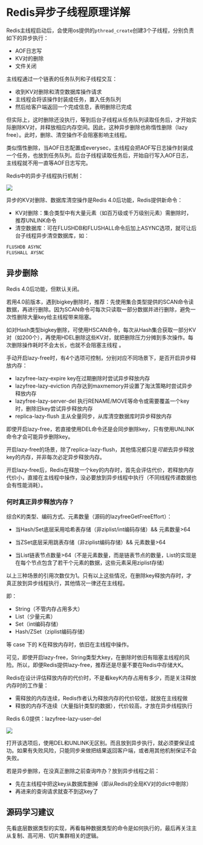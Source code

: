 # Redis异步子线程原理详解

Redis主线程启动后，会使用os提供的`pthread_create`创建3个子线程，分别负责如下的异步执行：

- AOF日志写
- KV对的删除
- 文件关闭

主线程通过一个链表的任务队列和子线程交互：

- 收到KV对删除和清空数据库操作请求
- 主线程会将该操作封装成任务，置入任务队列
- 然后给客户端返回一个完成信息，表明删除已完成

但实际上，这时删除还没执行，等到后台子线程从任务队列读取任务后，才开始实际删除KV对，并释放相应内存空间。因此，这种异步删除也称惰性删除（lazy free）。此时，删除、清空操作不会阻塞影响主线程。

类似惰性删除，当AOF日志配置成everysec，主线程会把AOF写日志操作封装成一个任务，也放到任务队列。后台子线程读取任务后，开始自行写入AOF日志，主线程就不用一直等AOF日志写完。

Redis中的异步子线程执行机制：

![](https://img-blog.csdnimg.cn/8ce3cf85a08d44a794ea41fcf33c6499.png?x-oss-process=image/watermark,type_ZHJvaWRzYW5zZmFsbGJhY2s,shadow_50,text_SmF2YUVkZ2U=,size_20,color_FFFFFF,t_70,g_se,x_16)

异步的KV对删除、数据库清空操作是Redis 4.0后功能，Redis提供新命令：

- KV对删除：集合类型中有大量元素（如百万级或千万级别元素）需删除时，推荐UNLINK命令
- 清空数据库：可在FLUSHDB和FLUSHALL命令后加上ASYNC选项，就可让后台子线程异步清空数据库，如：

```bash
FLUSHDB ASYNC
FLUSHALL AYSNC
```

## 异步删除

Redis 4.0后功能，但默认关闭。

若用4.0前版本，遇到bigkey删除时，推荐：先使用集合类型提供的SCAN命令读数据，再进行删除。因为SCAN命令可每次只读取一部分数据并进行删除，避免一次性删除大量key给主线程带来阻塞。

如对Hash类型bigkey删除，可使用HSCAN命令，每次从Hash集合获取一部分KV对（如200个），再使用HDEL删除这些KV对，就把删除压力分摊到多次操作。每次删除操作耗时不会太长，也就不会阻塞主线程 。

手动开启lazy-free时，有4个选项可控制，分别对应不同场景下，是否开启异步释放内存：

- lazyfree-lazy-expire
  key在过期删除时尝试异步释放内存
- lazyfree-lazy-eviction
  内存达到maxmemory并设置了淘汰策略时尝试异步释放内存
- lazyfree-lazy-server-del
  执行RENAME/MOVE等命令或需要覆盖一个key时，删除旧key尝试异步释放内存
- replica-lazy-flush
  主从全量同步，从库清空数据库时异步释放内存

即使开启lazy-free，若直接使用DEL命令还是会同步删除key，只有使用UNLINK命令才会可能异步删除key。

开启lazy-free的场景，除了replica-lazy-flush，其他情况都只是*可能*去异步释放key的内存，并非每次必定异步释放内存。

开启lazy-free后，Redis在释放一个key的内存时，首先会评估代价，若释放内存代价小，直接在主线程中操作，没必要放到异步线程中执行（不同线程传递数据也会有性能消耗）。

### 何时真正异步释放内存？

综合K的类型、编码方式、元素数量（源码的lazyfreeGetFreeEffort）：

- 当Hash/Set底层采用哈希表存储（非ziplist/int编码存储）&& 元素数量>64

- 当ZSet底层采用跳表存储（非ziplist编码存储）&& 元素数量>64

- 当List链表节点数量>64（不是元素数量，而是链表节点的数量，List的实现是在每个节点包含了若干个元素的数据，这些元素采用ziplist存储）

以上三种场景的引用次数仅为1。只有以上这些情况，在删除key释放内存时，才真正放到异步线程执行，其他情况一律还在主线程。

即：

- String（不管内存占用多大）
- List（少量元素）
- Set（int编码存储）
- Hash/ZSet（ziplist编码存储）

等 case 下的 K在释放内存时，依旧在主线程中操作。

可见，即使开启lazy-free，String类型大key，在删除时依旧有阻塞主线程的风险。所以，即便Redis提供lazy-free，推荐还是尽量不要在Redis中存储大K。

Redis在设计评估释放内存的代价时，不是看keyK内存占用有多少，而是关注释放内存时的工作量：

- 需释放的内存连续，Redis作者认为释放内存的代价较低，就放在主线程做
- 释放的内存不连续（大量指针类型的数据），代价较高，才放在异步线程执行

Redis 6.0提供：lazyfree-lazy-user-del

![](https://img-blog.csdnimg.cn/f9be5a2e36b94df59f3349920a0672c8.png)

打开该选项后，使用DEL和UNLINK无区别。而且放到异步执行，就必须要保证成功。如果有失败风险，只能同步来做把结果返回客户端，或者用其他机制保证不会失败。

若是异步删除，在没真正删除之前查询咋办？放到异步线程之前：

- 先在主线程中把这key从数据库删掉（即从Redis的全局KV对的dict中剔除）
- 再进来的查询请求就查不到这key了

## 源码学习建议

先看底层数据类型的实现，再看每种数据类型的命令是如何执行的，最后再关注主从复制、高可用、切片集群相关的逻辑。